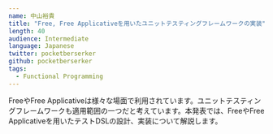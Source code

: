 ```yaml
---
name: 中山裕貴
title: "Free, Free Applicativeを用いたユニットテスティングフレームワークの実装"
length: 40
audience: Intermediate
language: Japanese
twitter: pocketberserker
github: pocketberserker
tags:
  - Functional Programming
---
```

FreeやFree Applicativeは様々な場面で利用されています。ユニットテスティングフレームワークも適用範囲の一つだと考えています。本発表では、FreeやFree Applicativeを用いたテストDSLの設計、実装について解説します。